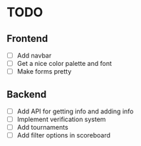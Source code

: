 # TODO

## Frontend

- [ ] Add navbar
- [ ] Get a nice color palette and font
- [ ] Make forms pretty

## Backend

- [ ] Add API for getting info and adding info
- [ ] Implement verification system
- [ ] Add tournaments
- [ ] Add filter options in scoreboard

